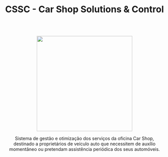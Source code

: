 <h1 align="center">CSSC - Car Shop Solutions & Control</h1>
<br> <br> 
<p align="center">
  <img height="300" src="https://github.com/TiagoFialho0/ESA_Projeto/assets/146856980/194b2e0c-578b-4dee-9665-9d4dd79145bd">
</p>

<p align="center">
  Sistema de gestão e otimização dos serviços da oficina Car Shop, destinado a proprietários de veículo auto que necessitem de auxílio momentâneo ou pretendam assistência periódica dos seus automóveis.
</p>
